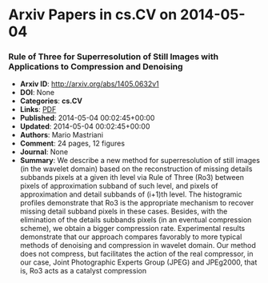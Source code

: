 # Arxiv Papers in cs.CV on 2014-05-04
### Rule of Three for Superresolution of Still Images with Applications to Compression and Denoising
- **Arxiv ID**: http://arxiv.org/abs/1405.0632v1
- **DOI**: None
- **Categories**: **cs.CV**
- **Links**: [PDF](http://arxiv.org/pdf/1405.0632v1)
- **Published**: 2014-05-04 00:02:45+00:00
- **Updated**: 2014-05-04 00:02:45+00:00
- **Authors**: Mario Mastriani
- **Comment**: 24 pages, 12 figures
- **Journal**: None
- **Summary**: We describe a new method for superresolution of still images (in the wavelet domain) based on the reconstruction of missing details subbands pixels at a given ith level via Rule of Three (Ro3) between pixels of approximation subband of such level, and pixels of approximation and detail subbands of (i+1)th level. The histogramic profiles demonstrate that Ro3 is the appropriate mechanism to recover missing detail subband pixels in these cases. Besides, with the elimination of the details subbands pixels (in an eventual compression scheme), we obtain a bigger compression rate. Experimental results demonstrate that our approach compares favorably to more typical methods of denoising and compression in wavelet domain. Our method does not compress, but facilitates the action of the real compressor, in our case, Joint Photographic Experts Group (JPEG) and JPEg2000, that is, Ro3 acts as a catalyst compression



